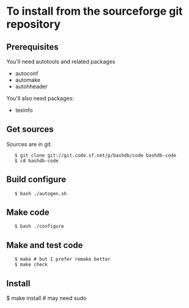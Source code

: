 # To install from the sourceforge git repository

## Prerequisites

You'll need autotools and related packages

* autoconf
* automake
* autohheader

You'll also need packages:

* texinfo

## Get sources

Sources are in git.

```
   $ git clone git://git.code.sf.net/p/bashdb/code bashdb-code
   $ cd bashdb-code
```

## Build configure

```
   $ bash ./autogen.sh
```

## Make code

```
   $ bash ./configure
```

## Make and test code

```
   $ make # but I prefer remake better
   $ make check
```

## Install
   $ make install # may need sudo
